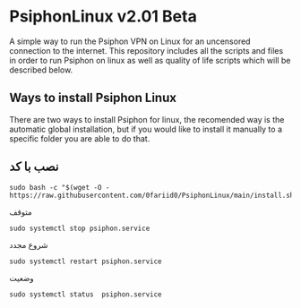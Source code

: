 # PsiphonLinux v2.01 Beta

A simple way to run the Psiphon VPN on Linux for an uncensored connection to the internet. This repository includes all the scripts and files in order to run Psiphon on linux as well as quality of life scripts which will be described below.

## Ways to install Psiphon Linux
There are two ways to install Psiphon for linux, the recomended way is the automatic global installation, but if you would like to install it manually to a specific folder you are able to do that.
## نصب با کد 
```
sudo bash -c "$(wget -O - https://raw.githubusercontent.com/0fariid0/PsiphonLinux/main/install.sh)"
```
متوقف 
```
sudo systemctl stop psiphon.service
```
شروع مجدد 
```
sudo systemctl restart psiphon.service
```
وضعیت 
```
sudo systemctl status  psiphon.service
```

